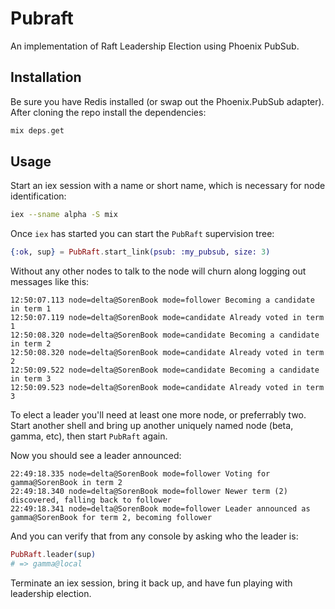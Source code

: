 # Pubraft

An implementation of Raft Leadership Election using Phoenix PubSub.

## Installation

Be sure you have Redis installed (or swap out the Phoenix.PubSub adapter). After
cloning the repo install the dependencies:

```elixir
mix deps.get
```

## Usage

Start an iex session with a name or short name, which is necessary for node
identification:

```bash
iex --sname alpha -S mix
```

Once `iex` has started you can start the `PubRaft` supervision tree:

```elixir
{:ok, sup} = PubRaft.start_link(psub: :my_pubsub, size: 3)
```

Without any other nodes to talk to the node will churn along logging out messages like this:

```
12:50:07.113 node=delta@SorenBook mode=follower Becoming a candidate in term 1
12:50:07.119 node=delta@SorenBook mode=candidate Already voted in term 1
12:50:08.320 node=delta@SorenBook mode=candidate Becoming a candidate in term 2
12:50:08.320 node=delta@SorenBook mode=candidate Already voted in term 2
12:50:09.522 node=delta@SorenBook mode=candidate Becoming a candidate in term 3
12:50:09.523 node=delta@SorenBook mode=candidate Already voted in term 3
```

To elect a leader you'll need at least one more node, or preferrably two. Start
another shell and bring up another uniquely named node (beta, gamma, etc), then
start `PubRaft` again.

Now you should see a leader announced:

```
22:49:18.335 node=delta@SorenBook mode=follower Voting for gamma@SorenBook in term 2
22:49:18.340 node=delta@SorenBook mode=follower Newer term (2) discovered, falling back to follower
22:49:18.341 node=delta@SorenBook mode=follower Leader announced as gamma@SorenBook for term 2, becoming follower
```

And you can verify that from any console by asking who the leader is:

```elixir
PubRaft.leader(sup)
# => gamma@local
```

Terminate an iex session, bring it back up, and have fun playing with leadership
election.
